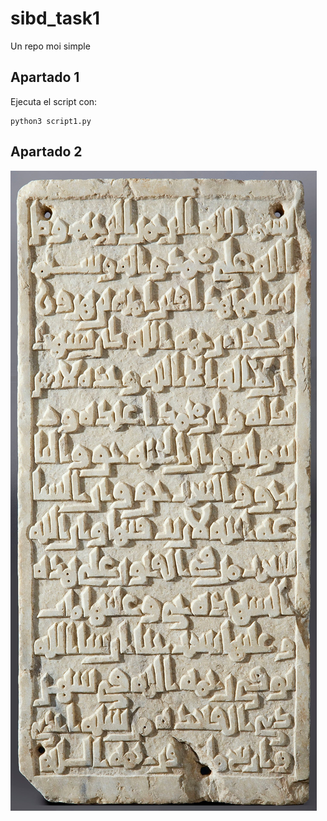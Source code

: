 # sibd_task1
Un repo moi simple

## Apartado 1
Ejecuta el script con:
```shell
python3 script1.py
```

## Apartado 2

![lápida islámica](/images/lapida_islamica_menac.jpg)
